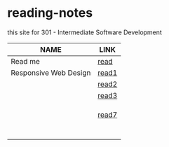 # reading-notes
this site for 301 - Intermediate Software Development

|NAME|LINK|
| ---      | ---         |
|Read me|[read](https://github.com/AbdullahMou/reading-notes/blob/main/README.md)|
| Responsive Web Design|[read1](https://abdullahmou.github.io/reading-notes/read1)|
|          | [read2](https://abdullahmou.github.io/reading-notes/read2) |
|          |[read3](https://abdullahmou.github.io/reading-notes/read3) |
|          |             |
|          |             |
|          |             |
|          |[read7]()|
|          |             |
|          |             |
|          |             |
|          |             |
|          |             |
|          |             |
|          |             |
